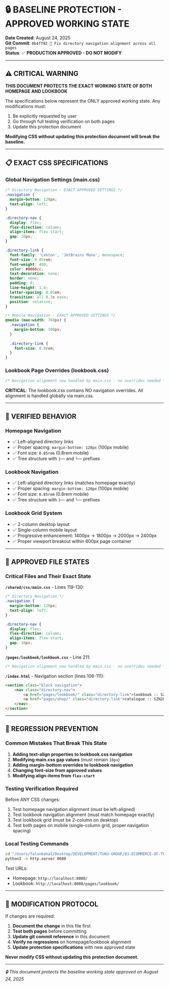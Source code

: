 # 🔒 BASELINE PROTECTION - APPROVED WORKING STATE

**Date Created**: August 24, 2025  
**Git Commit**: `0b4ff92 🎯 Fix directory navigation alignment across all pages`  
**Status**: ✅ **PRODUCTION APPROVED - DO NOT MODIFY**

---

## ⚠️ CRITICAL WARNING

**THIS DOCUMENT PROTECTS THE EXACT WORKING STATE OF BOTH HOMEPAGE AND LOOKBOOK**

The specifications below represent the ONLY approved working state. Any modifications must:
1. Be explicitly requested by user
2. Go through full testing verification on both pages
3. Update this protection document

**Modifying CSS without updating this protection document will break the baseline.**

---

## 📋 EXACT CSS SPECIFICATIONS

### **Global Navigation Settings (main.css)**

```css
/* Directory Navigation - EXACT APPROVED SETTINGS */
.navigation {
  margin-bottom: 120px;
  text-align: left;
}

.directory-nav {
  display: flex;
  flex-direction: column;
  align-items: flex-start;
  gap: 10px;
}

.directory-link {
  font-family: 'Lekton', 'JetBrains Mono', monospace;
  font-size: 0.85rem;
  font-weight: 400;
  color: #0066cc;
  text-decoration: none;
  border: none;
  padding: 0;
  line-height: 1.4;
  letter-spacing: 0.02em;
  transition: all 0.3s ease;
  position: relative;
}

/* Mobile Navigation - EXACT APPROVED SETTINGS */
@media (max-width: 768px) {
  .navigation {
    margin-bottom: 100px;
  }
  
  .directory-link {
    font-size: 0.8rem;
  }
}
```

### **Lookbook Page Overrides (lookbook.css)**

```css
/* Navigation alignment now handled by main.css - no overrides needed */
```

**CRITICAL**: The lookbook.css contains NO navigation overrides. All alignment is handled globally via main.css.

---

## 🎯 VERIFIED BEHAVIOR

### **Homepage Navigation**
- ✅ Left-aligned directory links
- ✅ Proper spacing: `margin-bottom: 120px` (100px mobile)
- ✅ Font size: `0.85rem` (0.8rem mobile)
- ✅ Tree structure with `├──` and `└──` prefixes

### **Lookbook Navigation**
- ✅ Left-aligned directory links (matches homepage exactly)
- ✅ Proper spacing: `margin-bottom: 120px` (100px mobile)
- ✅ Font size: `0.85rem` (0.8rem mobile)
- ✅ Tree structure with `├──` and `└──` prefixes

### **Lookbook Grid System**
- ✅ 2-column desktop layout
- ✅ Single-column mobile layout
- ✅ Progressive enhancement: 1400px → 1800px → 2000px → 2400px
- ✅ Proper viewport breakout within 600px page container

---

## 📁 APPROVED FILE STATES

### **Critical Files and Their Exact State**

**`/shared/css/main.css`** - Lines 119-130:
```css
/* Directory Navigation */
.navigation {
  margin-bottom: 120px;
  text-align: left;
}

.directory-nav {
  display: flex;
  flex-direction: column;
  align-items: flex-start;
  gap: 10px;
}
```

**`/pages/lookbook/lookbook.css`** - Line 211:
```css
/* Navigation alignment now handled by main.css - no overrides needed */
```

**`/index.html`** - Navigation section (lines 106-111):
```html
<section class="block navigation">
    <nav class="directory-nav">
        <a href="pages/lookbook/" class="directory-link">lookbook :: SZN2025</a>
        <a href="pages/shop/" class="directory-link">catalogue :: SZN2025</a>
    </nav>
</section>
```

---

## 🚨 REGRESSION PREVENTION

### **Common Mistakes That Break This State**
1. **Adding text-align properties to lookbook.css navigation**
2. **Modifying main.css gap values** (must remain `10px`)
3. **Adding margin-bottom overrides to lookbook navigation**
4. **Changing font-size from approved values**
5. **Modifying align-items from `flex-start`**

### **Testing Verification Required**
Before ANY CSS changes:
1. Test homepage navigation alignment (must be left-aligned)
2. Test lookbook navigation alignment (must match homepage exactly)  
3. Test lookbook grid (must be 2-column on desktop)
4. Test both pages on mobile (single-column grid, proper navigation spacing)

### **Local Testing Commands**
```bash
cd "/Users/falonbahal/Desktop/DEVELOPMENT/TUKU-GROUP/03-ECOMMERCE-OF-THE-CULTURE"
python3 -m http.server 8080
```

Test URLs:
- Homepage: `http://localhost:8080/`
- Lookbook: `http://localhost:8080/pages/lookbook/`

---

## 📝 MODIFICATION PROTOCOL

If changes are required:

1. **Document the change** in this file first
2. **Test both pages** before committing
3. **Update git commit reference** in this document
4. **Verify no regressions** on homepage/lookbook alignment
5. **Update protection specifications** with new approved state

**Never modify CSS without updating this protection document.**

---

*🔒 This document protects the baseline working state approved on August 24, 2025*